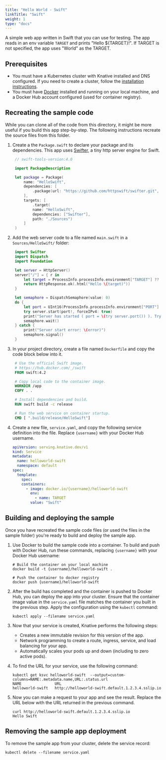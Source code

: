 ```yaml
---
title: "Hello World - Swift"
linkTitle: "Swift"
weight: 1
type: "docs"
---
```


A simple web app written in Swift that you can use for testing. The app reads in
an env variable `TARGET` and prints "Hello \${TARGET}!". If TARGET is not
specified, the app uses "World" as the TARGET.

## Prerequisites

- You must have a Kubernetes cluster with Knative installed and DNS configured.
  If you need to create a cluster, follow the
  [installation instructions](../../../../docs/install/).
- You must have [Docker](https://www.docker.com) installed and running on your
  local machine, and a Docker Hub account configured (used for container
  registry).

## Recreating the sample code

While you can clone all of the code from this directory, it might be more useful
if you build this app step-by-step. The following instructions recreate the
source files from this folder.

1. Create a the `Package.swift` to declare your package and its dependencies.
   This app uses [Swifter](https://github.com/httpswift/swifter), a tiny http
   server engine for Swift.

   ```swift
    // swift-tools-version:4.0

    import PackageDescription

    let package = Package(
        name: "HelloSwift",
        dependencies: [
            .package(url: "https://github.com/httpswift/swifter.git", .upToNextMajor(from: "1.4.5"))
        ],
        targets: [
            .target(
            name: "HelloSwift",
            dependencies: ["Swifter"],
            path: "./Sources")
        ]
    )
   ```

1. Add the web server code to a file named `main.swift` in a
   `Sources/HelloSwift/` folder:

   ```swift
    import Swifter
    import Dispatch
    import Foundation

    let server = HttpServer()
    server["/"] = { r in
        let target = ProcessInfo.processInfo.environment["TARGET"] ?? "World"
        return HttpResponse.ok(.html("Hello \(target)"))
    }

    let semaphore = DispatchSemaphore(value: 0)
    do {
        let port = UInt16(ProcessInfo.processInfo.environment["PORT"] ?? "8080")
        try server.start(port!, forceIPv4: true)
        print("Server has started ( port = \(try server.port()) ). Try to connect now...")
        semaphore.wait()
    } catch {
        print("Server start error: \(error)")
        semaphore.signal()
    }
   ```

1. In your project directory, create a file named `Dockerfile` and copy the code
   block below into it.

   ```Dockerfile
    # Use the official Swift image.
    # https://hub.docker.com/_/swift
    FROM swift:4.2

    # Copy local code to the container image.
    WORKDIR /app
    COPY . .

    # Install dependencies and build.
    RUN swift build -c release

    # Run the web service on container startup.
    CMD [ ".build/release/HelloSwift"]
   ```

1. Create a new file, `service.yaml`, and copy the following service definition
   into the file. Replace `{username}` with your Docker Hub username.

   ```yaml
   apiVersion: serving.knative.dev/v1
   kind: Service
   metadata:
     name: helloworld-swift
     namespace: default
   spec:
     template:
       spec:
       containers:
         - image: docker.io/{username}/helloworld-swift
           env:
             - name: TARGET
           value: "Swift"
   ```

## Building and deploying the sample

Once you have recreated the sample code files (or used the files in the sample
folder) you're ready to build and deploy the sample app.

1. Use Docker to build the sample code into a container. To build and push with
   Docker Hub, run these commands, replacing `{username}` with your Docker Hub
   username:

   ```shell
   # Build the container on your local machine
   docker build -t {username}/helloworld-swift .

   # Push the container to docker registry
   docker push {username}/helloworld-swift
   ```

1. After the build has completed and the container is pushed to Docker Hub, you
   can deploy the app into your cluster. Ensure that the container image value
   in the `service.yaml` file matches the container you built in the previous
   step. Apply the configuration using the `kubectl` command:

   ```shell
   kubectl apply --filename service.yaml
   ```

1. Now that your service is created, Knative performs the following steps:

   - Creates a new immutable revision for this version of the app.
   - Network programming to create a route, ingress, service, and load balancing
     for your app.
   - Automatically scales your pods up and down (including to zero active pods).

1. To find the URL for your service, use the following command:

   ```
   kubectl get ksvc helloworld-swift  --output=custom-columns=NAME:.metadata.name,URL:.status.url
   NAME               URL
   helloworld-swift   http://helloworld-swift.default.1.2.3.4.sslip.io
   ```

1. Now you can make a request to your app and see the result. Replace
   the URL below with the URL returned in the previous command.

   ```shell
   curl http://helloworld-swift.default.1.2.3.4.sslip.io
   Hello Swift
   ```

## Removing the sample app deployment

To remove the sample app from your cluster, delete the service record:

```shell
kubectl delete --filename service.yaml
```
